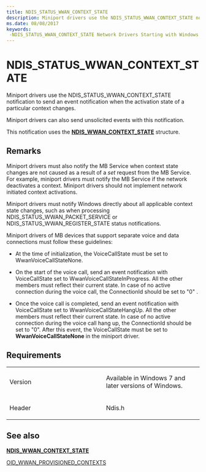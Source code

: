 ```yaml
---
title: NDIS_STATUS_WWAN_CONTEXT_STATE
description: Miniport drivers use the NDIS_STATUS_WWAN_CONTEXT_STATE notification to send an event notification when the activation state of a particular context changes.
ms.date: 08/08/2017
keywords: 
 -NDIS_STATUS_WWAN_CONTEXT_STATE Network Drivers Starting with Windows Vista
---
```


# NDIS\_STATUS\_WWAN\_CONTEXT\_STATE


Miniport drivers use the NDIS\_STATUS\_WWAN\_CONTEXT\_STATE notification to send an event notification when the activation state of a particular context changes.

Miniport drivers can also send unsolicited events with this notification.

This notification uses the [**NDIS\_WWAN\_CONTEXT\_STATE**](/windows-hardware/drivers/ddi/ndiswwan/ns-ndiswwan-_ndis_wwan_context_state) structure.

## Remarks

Miniport drivers must also notify the MB Service when context state changes are not caused as a result of a *set* request from the MB Service. For example, miniport drivers must notify the MB Service if the network deactivates a context. Miniport drivers should not implement network initiated context activations.

Miniport drivers must notify Windows directly about all applicable context state changes, such as when processing NDIS\_STATUS\_WWAN\_PACKET\_SERVICE or NDIS\_STATUS\_WWAN\_REGISTER\_STATE status notifications.

Miniport drivers of MB devices that support separate voice and data connections must follow these guidelines:

-   At the time of initialization, the VoiceCallState must be set to WwanVoiceCallStateNone.

-   On the start of the voice call, send an event notification with VoiceCallState set to WwanVoiceCallStateInProgress. All the other members must reflect their current state. In case of no active connection during the voice call, the ConnectionId should be set to "0" .

-   Once the voice call is completed, send an event notification with VoiceCallState set to WwanVoiceCallStateHangUp. All the other members must reflect their current state. In case of no active connection during the voice call hang up, the ConnectionId should be set to "0". After this event, the VoiceCallState must be set to **WwanVoiceCallStateNone** in the miniport driver.

## Requirements

<table>
<colgroup>
<col width="50%" />
<col width="50%" />
</colgroup>
<tbody>
<tr class="odd">
<td><p>Version</p></td>
<td><p>Available in Windows 7 and later versions of Windows.</p></td>
</tr>
<tr class="even">
<td><p>Header</p></td>
<td>Ndis.h</td>
</tr>
</tbody>
</table>

## See also


[**NDIS\_WWAN\_CONTEXT\_STATE**](/windows-hardware/drivers/ddi/ndiswwan/ns-ndiswwan-_ndis_wwan_context_state)

[OID\_WWAN\_PROVISIONED\_CONTEXTS](oid-wwan-provisioned-contexts.md)

 

